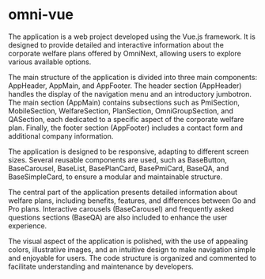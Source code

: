 # omni-vue
The application is a web project developed using the Vue.js framework. It is designed to provide detailed and interactive information about the corporate welfare plans offered by OmniNext, allowing users to explore various available options.

The main structure of the application is divided into three main components: AppHeader, AppMain, and AppFooter. The header section (AppHeader) handles the display of the navigation menu and an introductory jumbotron. The main section (AppMain) contains subsections such as PmiSection, MobileSection, WelfareSection, PlanSection, OmniGroupSection, and QASection, each dedicated to a specific aspect of the corporate welfare plan. Finally, the footer section (AppFooter) includes a contact form and additional company information.

The application is designed to be responsive, adapting to different screen sizes. Several reusable components are used, such as BaseButton, BaseCarousel, BaseList, BasePlanCard, BasePmiCard, BaseQA, and BaseSimpleCard, to ensure a modular and maintainable structure.

The central part of the application presents detailed information about welfare plans, including benefits, features, and differences between Go and Pro plans. Interactive carousels (BaseCarousel) and frequently asked questions sections (BaseQA) are also included to enhance the user experience.

The visual aspect of the application is polished, with the use of appealing colors, illustrative images, and an intuitive design to make navigation simple and enjoyable for users. The code structure is organized and commented to facilitate understanding and maintenance by developers.
